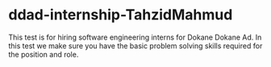 # ddad-internship-TahzidMahmud
This test is for hiring software engineering interns for Dokane Dokane Ad. In this test we make sure you have the basic problem solving skills required for the position and role.
